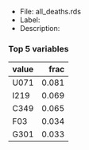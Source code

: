 

* File: all_deaths.rds
* Label: 
* Description: 

### Top 5 variables
| value   |   frac |
|:--------|-------:|
| U071    |  0.081 |
| I219    |  0.069 |
| C349    |  0.065 |
| F03     |  0.034 |
| G301    |  0.033 |
        